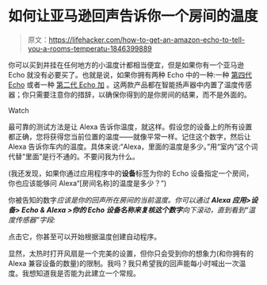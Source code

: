 # 如何让亚马逊回声告诉你一个房间的温度

> 原文：<https://lifehacker.com/how-to-get-an-amazon-echo-to-tell-you-a-rooms-temperatu-1846399889>

你可以买到并挂在任何地方的小温度计都相当便宜，但是如果你有一个亚马逊 Echo 就没有必要买了。也就是说，如果你拥有两种 Echo 中的一种:一种 [第四代 Echo](https://gizmodo.com/the-new-amazon-echo-is-round-also-it-sounds-good-1845595172) 或者一种 [第二代 Echo 加](https://gizmodo.com/after-almost-3-years-theres-a-new-echo-1818846014) 。这两款产品都在智能扬声器中内置了温度传感器；你只需要注意你的措辞，以确保你得到的是你房间的结果，而不是外面的。

Watch

最可靠的测试方法是让 Alexa 告诉你温度，就这样。假设您的设备上的所有设置都正确，您将获得您当前位置的温度——就像平常一样。记住这个数字，然后让 Alexa 告诉你车内的温度。具体来说:“Alexa，里面的温度是多少。”用“室内”这个词代替“里面”是行不通的。不要问我为什么。

(我还发现，如果你通过应用程序中的**设备**标签为你的 Echo 设备指定一个房间，你也应该能够问 Alexa“[房间名称]的温度是多少？”)

你被告知的数字*应该是你的回声所在房间的当前温度。你可以通过 **Alexa 应用>设备> Echo & Alexa >你的 Echo 设备名称来复核这个数字**向下滚动，直到看到“温度传感器”字段:*

点击它，你甚至可以开始根据温度创建自动程序。

显然，太热时打开风扇是一个完美的设置，但你只会受到你的想象力(和你拥有的 Alexa 兼容设备的数量)的限制。我吗？我只希望我的回声能每小时喊出一次温度。我想知道我是否能为此建立一个常规。